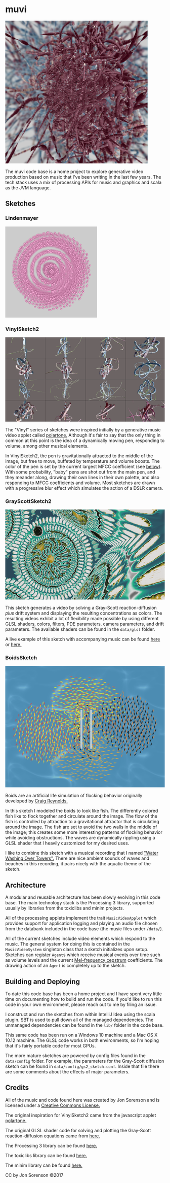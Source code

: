 # muvi

![screenshot of VinylSketch2](/data/images/vinyl_example_01_medium.png)

The muvi code base is a home project to explore generative video production
based on music that I've been writing in the last few years.  The tech
stack uses a mix of processing APIs for music and graphics and scala as the
JVM language.

## Sketches

### Lindenmayer

![screenshot of Lindenmayer](/data/images/lindenmayer_example_01_medium.png)

### VinylSketch2

![screenshot of VinylSketch2](/data/images/vinyl_example_05.png)

The "Vinyl" series of sketches were inspired initially by a generative music video applet
called [polartone.](http://mattdesl.github.io/polartone/)  Although it's fair to say that
the only thing in common at this point is the idea of a dynamically moving pen, responding to
volume, among other musical elements.  

In VinylSketch2, the pen is gravitationally attracted to the middle of the image, but free to
move, buffeted by temperature and volume boosts.  The color of the pen is set by the 
current largest MFCC coefficient (see [below](#architecture)).  With some probability, "baby" pens are shot out
from the main pen, and they meander along, drawing their own lines in their own
palette, and also responding to MFCC coefficients and volume.  Most sketches are drawn with
a progressive blur effect which simulates the action of a DSLR camera.

### GrayScottSketch2

![screenshot of GrayScottSketch2](/data/images/grayscott_example_01.png)

This sketch generates a video by solving a Gray-Scott reaction-diffusion _plus_ drift system
and displaying the
resulting concentrations as colors. The resulting videos exhibit
a lot of flexibility made possible by
using different
GLSL shaders, colors, filters, PDE parameters, 
camera parameters, and drift parameters.  The available shaders can be found in the `data/glsl`
folder.

A live example of this sketch with accompanying music can be found [here](https://youtu.be/TB2K7XTwpBE)
or [here.](https://www.youtube.com/watch?v=zlwOMv0-NEE)

### BoidsSketch

![screenshot of BoidSketch](/data/images/boids_example.png)

Boids are an artificial life simulation of flocking behavior originally
developed by [Craig Reynolds.](https://en.wikipedia.org/wiki/Boids)

In this sketch I modeled the boids to look like fish.  The differently colored fish like to
flock together and circulate around the image.  The flow of the fish is controlled by
attraction to a gravitational attractor that is circulating around the image.  The fish
are set to avoid the two walls in the middle of the image; this creates some more interesting
patterns of flocking behavior while avoiding obstructions.  The waves are dynamically rippling
using a GLSL shader that I heavily customized for my desired uses.

I like to combine this sketch with a musical recording that
I named ["Water Washing Over Towers".](https://soundcloud.com/jon-sorenson/water-washing-over-towers)
There are nice ambient sounds of waves and beaches in this recording, it pairs nicely with
the aquatic theme of the sketch.


## Architecture

A modular and reusable architecture has been slowly evolving in this code base.  The main
technology stack is the Processing 3 library, supported usually by libraries from the toxiclibs
and minim projects.  

All of the processing applets implement the trait `MusicVideoApplet` which provides support for
application logging and  playing an audio file chosen from the databank included in the code base (the
music files under `/data/`).

All of the current sketches include video elements which respond to the music.  The general system
for doing this is contained in the `MusicVideoSystem` singleton class that a sketch
initializes upon setup.  Sketches can register `Agent`s which
receive musical events over time such as volume levels and
the current [Mel-frequency cepstrum](https://en.wikipedia.org/wiki/Mel-frequency_cepstrum) coefficients.
The drawing action of an `Agent` is completely up to the sketch.

## Building and Deploying

To date this code base has been a home project and I have spent very little time on documenting
how to build and run the code.  If you'd like to run this code in your own environment, please 
reach out to me by filing an issue.

I construct and run the sketches from within IntelliJ Idea using the scala plugin.
SBT is used to pull down all of the
managed dependencies.  The unmanaged dependencies can be found in the `lib/` folder in the 
code base.

This same code has been run on a Windows 10 machine and a Mac OS X 10.12 machine.  The GLSL code works in both
environments, so I'm hoping that it's fairly portable code for most GPUs.

The more mature sketches are powered by config files found in the `data/config` folder.  For example, the
parameters for the Gray-Scott diffusion sketch can be found in `data/config/gs2_sketch.conf`.  Inside
that file there are some comments about the effects of major parameters.

## Credits

All of the music and code found here was created by Jon Sorenson and is licensed under a
[Creative Commons License.](https://creativecommons.org/licenses/)

The original inspiration for VinylSketch2 came from the javascript applet
[polartone.](http://mattdesl.github.io/polartone/)

The original GLSL shader code for
solving and plotting the Gray-Scott reaction-diffusion 
equations came from [here.](https://github.com/pmneila/jsexp)  

The Processing 3 library can be found [here.](https://processing.org)

The toxiclibs library can be found [here.](http://toxiclibs.org)

The minim library can be found [here.](http://code.compartmental.net/tools/minim/)

CC by Jon Sorenson &copy;2017
